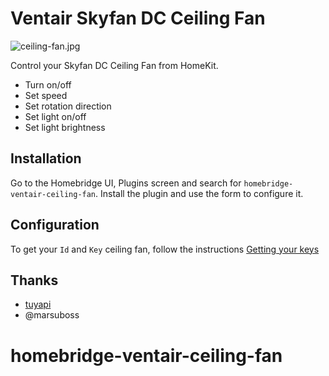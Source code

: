 
# Ventair Skyfan DC Ceiling Fan

![ceiling-fan.jpg](readme/ceiling-fan.jpg)

Control your Skyfan DC Ceiling Fan from HomeKit.

- Turn on/off
- Set speed
- Set rotation direction
- Set light on/off
- Set light brightness

## Installation

Go to the Homebridge UI, Plugins screen and search for `homebridge-ventair-ceiling-fan`. Install the plugin and use the form to configure it.

## Configuration

To get your `Id` and `Key` ceiling fan, follow the instructions [Getting your keys](https://github.com/jasonacox/tinytuya/tree/master#setup-wizard---getting-local-keys)

## Thanks

- [tuyapi](https://github.com/codetheweb/tuyapi)
- @marsuboss

# homebridge-ventair-ceiling-fan
